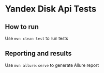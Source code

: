 # Yandex Disk Api Tests

## How to run

Use ``mvn clean test`` to run tests

## Reporting and results

Use ``mvn allure:serve`` to generate Allure report

